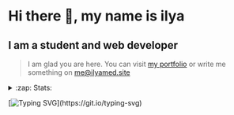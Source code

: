 # Hi there 👋, my name is ilya
## I am a student and web developer
<!-- ![I am a student and web developer](https://i.pinimg.com/originals/b9/ba/44/b9ba446cca2bb06ff1a8d49fd46581ed.jpg) -->

>I am glad you are here. You can visit [my portfolio](https://ilyamed.site/) or write me something on me@ilyamed.site 

<!-- - 🔭 I’m currently working on some pet projects
- 🤔 I’m looking for help with design...
- 🥅 2022 Goals: Find a job
- 💬 Ask me about my favourite movies 
 -->
 
<details>
  <summary>:zap: Stats:</summary>
<p><!-- https://github.com/anmol098/waka-readme-stats -->
  
![Profile Views](https://komarev.com/ghpvc/?username=Terro216&color=blueviolet)

<!--START_SECTION:waka-->
![Code Time](http://img.shields.io/badge/Code%20Time-280%20hrs%2031%20mins-blue)

**🐱 My GitHub Data** 

> 🏆 260 Contributions in the Year 2022
 > 
> 📦 128.2 kB Used in GitHub's Storage 
 > 
> 💼 Opted to Hire
 > 
> 📜 13 Public Repositories 
 > 
> 🔑 2 Private Repositories  
 > 
**I'm a Night 🦉** 

```text
🌞 Morning    39 commits     ██░░░░░░░░░░░░░░░░░░░░░░░   10.29% 
🌆 Daytime    65 commits     ████░░░░░░░░░░░░░░░░░░░░░   17.15% 
🌃 Evening    159 commits    ██████████░░░░░░░░░░░░░░░   41.95% 
🌙 Night      116 commits    ███████░░░░░░░░░░░░░░░░░░   30.61%

```


📊 **This Week I Spent My Time On** 

```text
⌚︎ Time Zone: Europe/Moscow

💬 Programming Languages: 
JavaScript               5 hrs 11 mins       ██████████████░░░░░░░░░░░   57.98% 
C++                      3 hrs 16 mins       █████████░░░░░░░░░░░░░░░░   36.68% 
SCSS                     26 mins             █░░░░░░░░░░░░░░░░░░░░░░░░   4.88% 
CMake                    1 min               ░░░░░░░░░░░░░░░░░░░░░░░░░   0.26% 
JSON                     0 secs              ░░░░░░░░░░░░░░░░░░░░░░░░░   0.12%

🔥 Editors: 
VS Code                  5 hrs 38 mins       ███████████████░░░░░░░░░░   63.06% 
CLion                    3 hrs 18 mins       █████████░░░░░░░░░░░░░░░░   36.94%

🐱‍💻 Projects: 
ITLab-Projects-Front     5 hrs 38 mins       ███████████████░░░░░░░░░░   63.06% 
siaod                    3 hrs 18 mins       █████████░░░░░░░░░░░░░░░░   36.94% 
LightEditProject         0 secs              ░░░░░░░░░░░░░░░░░░░░░░░░░   0.0%

```


 Last Updated on 16/05/2022 18:49:54 UTC
<!--END_SECTION:waka-->
  
![GitHub stats](https://github-readme-stats.vercel.app/api?username=Terro216&show_icons=true&theme=darcula)  
</p>
</details>

[![Typing SVG](https://readme-typing-svg.herokuapp.com?color=%23204829&duration=7000&lines=Wake+up%2C+Neo...)](https://git.io/typing-svg)
